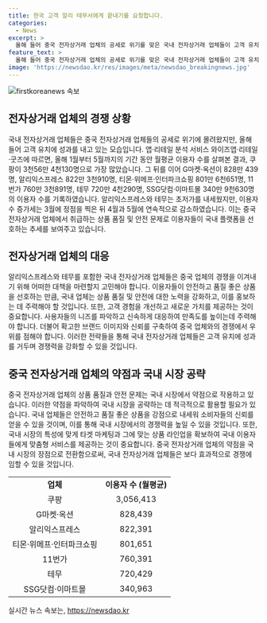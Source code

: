 ```yaml
---
title: 한국 고객 알리 테무서에게 끝내기를 요청합니다.
categories:
  - News
excerpt: >
  올해 들어 중국 전자상거래 업체의 공세로 위기를 맞은 국내 전자상거래 업체들이 고객 유치에 성과를 내고 있습니다. 1월부터 5월 이용자 수 기준으로 쿠팡이 3,056만명으로 가장 많았으며, 이를 G마켓·옥션, 알리익스프레스, 티몬·위메프·인터파크쇼핑 등이 뒤따랐습니다. 알리익스프레스와 테무는 초저가를 내세우며 이용자 수를 늘렸지만, 3월에 정점을 찍고 4월과 5월에는 감소세를 보였습니다. 중국 업체 상품 품질과 안전 우려로 이용자들이 돌아서고 있는 것으로 보입니다.
feature_text: >
  올해 들어 중국 전자상거래 업체의 공세로 위기를 맞은 국내 전자상거래 업체들이 고객 유치에 성과를 내고 있습니다. 1월부터 5월 이용자 수 기준으로 쿠팡이 3,056만명으로 가장 많았으며, 이를 G마켓·옥션, 알리익스프레스, 티몬·위메프·인터파크쇼핑 등이 뒤따랐습니다. 알리익스프레스와 테무는 초저가를 내세우며 이용자 수를 늘렸지만, 3월에 정점을 찍고 4월과 5월에는 감소세를 보였습니다. 중국 업체 상품 품질과 안전 우려로 이용자들이 돌아서고 있는 것으로 보입니다.
image: 'https://newsdao.kr/res/images/meta/newsdao_breakingnews.jpg'
---
```


<p><img src="https://newsdao.kr/res/images/meta/newsdao_breakingnews.jpg" alt="firstkoreanews 속보" /></p>

<h2 data-ke-size="size26">전자상거래 업체의 경쟁 상황</h2>

<p data-ke-size="size16">국내 전자상거래 업체들은 중국 전자상거래 업체들의 공세로 위기에 몰려왔지만, 올해 들어 고객 유치에 성과를 내고 있는 모습입니다. 앱·리테일 분석 서비스 와이즈앱·리테일·굿즈에 따르면, 올해 1월부터 5월까지의 기간 동안 월평균 이용자 수를 살펴본 결과, 쿠팡이 3천56만 4천130명으로 가장 많았습니다. 그 뒤를 이어 G마켓·옥션이 828만 439명, 알리익스프레스 822만 3천910명, 티몬·위메프·인터파크쇼핑 801만 6천651명, 11번가 760만 3천891명, 테무 720만 4천290명, SSG닷컴·이마트몰 340만 9천630명의 이용자 수를 기록하였습니다. 알리익스프레스와 테무는 초저가를 내세웠지만, 이용자 수 증가세는 3월에 정점을 찍은 뒤 4월과 5월에 연속적으로 감소하였습니다. 이는 중국 전자상거래 업체에서 취급하는 상품 품질 및 안전 문제로 이용자들이 국내 플랫폼을 선호하는 추세를 보여주고 있습니다.</p>

<h2 data-ke-size="size26">전자상거래 업체의 대응</h2>

<p data-ke-size="size16">알리익스프레스와 테무를 포함한 국내 전자상거래 업체들은 중국 업체의 경쟁을 이겨내기 위해 어떠한 대책을 마련할지 고민해야 합니다. 이용자들이 안전하고 품질 좋은 상품을 선호하는 만큼, 국내 업체는 상품 품질 및 안전에 대한 노력을 강화하고, 이를 홍보하는 데 주력해야 할 것입니다. 또한, 고객 경험을 개선하고 새로운 가치를 제공하는 것이 중요합니다. 사용자들의 니즈를 파악하고 신속하게 대응하여 만족도를 높이는데 주력해야 합니다. 더불어 확고한 브랜드 이미지와 신뢰를 구축하여 중국 업체와의 경쟁에서 우위를 점해야 합니다. 이러한 전략들을 통해 국내 전자상거래 업체들은 고객 유치에 성과를 거두며 경쟁력을 강화할 수 있을 것입니다.</p>

<h2 data-ke-size="size26">중국 전자상거래 업체의 약점과 국내 시장 공략</h2>

<p data-ke-size="size16">중국 전자상거래 업체의 상품 품질과 안전 문제는 국내 시장에서 약점으로 작용하고 있습니다. 이러한 약점을 파악하여 국내 시장을 공략하는 데 적극적으로 활용할 필요가 있습니다. 국내 업체들은 안전하고 품질 좋은 상품을 강점으로 내세워 소비자들의 신뢰를 얻을 수 있을 것이며, 이를 통해 국내 시장에서의 경쟁력을 높일 수 있을 것입니다. 또한, 국내 시장의 특성에 맞게 타겟 마케팅과 그에 맞는 상품 라인업을 확보하여 국내 이용자들에게 맞춤형 서비스를 제공하는 것이 중요합니다. 중국 전자상거래 업체의 약점을 국내 시장의 장점으로 전환함으로써, 국내 전자상거래 업체들은 보다 효과적으로 경쟁에 임할 수 있을 것입니다.</p>

<table>
    <tr>
        <td style="text-align: center; height: 17px;"><b>업체</b></td>
        <td style="text-align: center; height: 17px;"><b>이용자 수 (월평균)</b></td>
    </tr>
    <tr>
        <td style="text-align: center; height: 17px;">쿠팡</td>
        <td style="text-align: center; height: 17px;">3,056,413</td>
    </tr>
    <tr>
        <td style="text-align: center; height: 17px;">G마켓·옥션</td>
        <td style="text-align: center; height: 17px;">828,439</td>
    </tr>
    <tr>
        <td style="text-align: center; height: 17px;">알리익스프레스</td>
        <td style="text-align: center; height: 17px;">822,391</td>
    </tr>
    <tr>
        <td style="text-align: center; height: 17px;">티몬·위메프·인터파크쇼핑</td>
        <td style="text-align: center; height: 17px;">801,651</td>
    </tr>
    <tr>
        <td style="text-align: center; height: 17px;">11번가</td>
        <td style="text-align: center; height: 17px;">760,391</td>
    </tr>
    <tr>
        <td style="text-align: center; height: 17px;">테무</td>
        <td style="text-align: center; height: 17px;">720,429</td>
    </tr>
    <tr>
        <td style="text-align: center; height: 17px;">SSG닷컴·이마트몰</td>
        <td style="text-align: center; height: 17px;">340,963</td>
    </tr>
</table>
실시간 뉴스 속보는, <a href="https://newsdao.kr" rel="dofollow">https://newsdao.kr</a>


